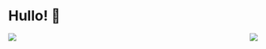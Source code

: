 # Hullo! 👋

<img align = "left" src = "https://github-readme-stats.vercel.app/api?username=RedInJapanese&show_icons=true&theme=onedark" />

<img align = "right" src = "https://github-readme-stats.vercel.app/api/top-langs/?username=RedInJapanese&exclude_repo=ASDF&hide=javascript,html,css,java&layout=compact&theme=onedark"/>
